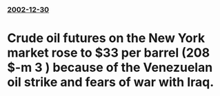 ### [2002-12-30](/news/2002/12/30/index.md)

# Crude oil futures on the New York market rose to $33 per barrel (208 $-m 3 ) because of the Venezuelan oil strike and fears of war with Iraq.



